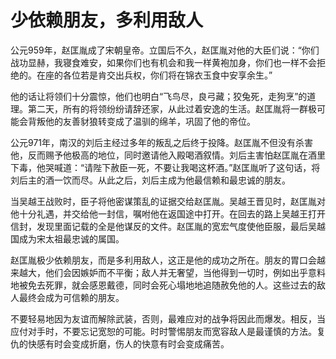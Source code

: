 # 少依赖朋友，多利用敌人

公元959年，赵匡胤成了宋朝皇帝。立国后不久，赵匡胤对他的大臣们说：“你们战功显赫，我寝食难安，如果你们也有机会和我一样黄袍加身，你们也一样不会拒绝的。在座的各位若是肯交出兵权，你们将在锦衣玉食中安享余生。” 

他的话让将领们十分震惊，他们也明白“飞鸟尽，良弓藏；狡兔死，走狗烹”的道理。第二天，所有的将领纷纷请辞还家，从此过着安逸的生活。赵匡胤将一群极可能会背叛他的友善豺狼转变成了温驯的绵羊，巩固了他的帝位。 

公元971年，南汉的刘后主经过多年的叛乱之后终于投降。赵匡胤不但没有杀害他，反而赐予他极高的地位，同时邀请他入殿喝酒叙情。刘后主害怕赵匡胤在酒里下毒，他哭喊道：“请陛下赦臣一死，不要让我喝这杯酒。”赵匡胤听了这句话，将刘后主的酒一饮而尽。从此之后，刘后主成为他最信赖和最忠诚的朋友。 

当吴越王战败时，臣子将他密谋策乱的证据交给赵匡胤。吴越王晋见时，赵匡胤对他十分礼遇，并交给他一封信，嘱咐他在返国途中打开。在回去的路上吴越王打开信封，发现里面记载的全是他谋反的文件。赵匡胤的宽宏气度使他臣服，最后吴越国成为宋太祖最忠诚的属国。 

赵匡胤极少依赖朋友，而是多利用敌人，这正是他的成功之所在。朋友的胃口会越来越大，他们会因嫉妒而不平衡；敌人并无奢望，当他得到一切时，例如出乎意料地被免去死罪，就会感恩戴德，同时会死心塌地地追随赦免他的人。这些过去的敌人最终会成为可信赖的朋友。 

不要轻易地因为友谊而解除武装，否则，最难应对的战争将因此而爆发。相反，当应付对手时，不要忘记宽恕的可能。时时警惕朋友而宽容敌人是最谨慎的方法。复仇的快感有时会变成折磨，伤人的快意有时会变成痛苦。